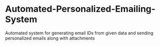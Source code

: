 # Automated-Personalized-Emailing-System
Automated system for generating email IDs from given data and sending personalized emails along with attachments
